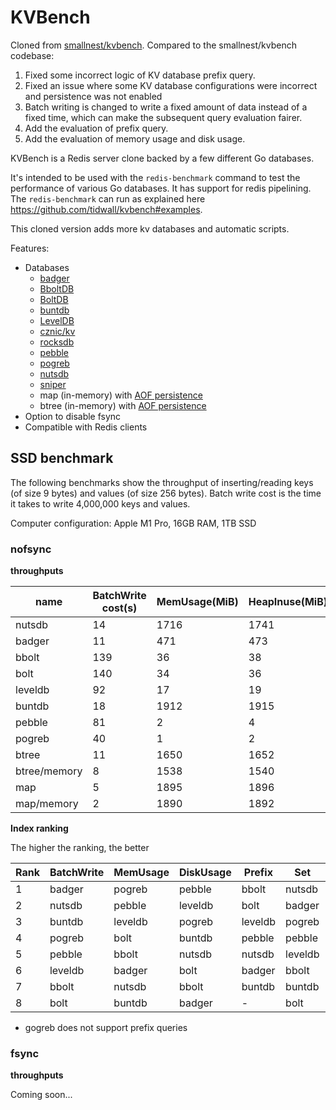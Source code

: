# KVBench

Cloned from [smallnest/kvbench](https://github.com/smallnest/kvbench). Compared to the smallnest/kvbench codebase:
1. Fixed some incorrect logic of KV database prefix query.
2. Fixed an issue where some KV database configurations were incorrect and persistence was not enabled
3. Batch writing is changed to write a fixed amount of data instead of a fixed time, which can make the subsequent query evaluation fairer.
4. Add the evaluation of prefix query.
5. Add the evaluation of memory usage and disk usage.

KVBench is a Redis server clone backed by a few different Go databases. 

It's intended to be used with the `redis-benchmark` command to test the
performance of various Go databases.  It has support for redis pipelining. The
`redis-benchmark` can run as explained here https://github.com/tidwall/kvbench#examples.

This cloned version adds more kv databases and automatic scripts.

Features:

- Databases
  - [badger](https://github.com/dgraph-io/badger)
  - [BboltDB](https://go.etcd.io/bbolt)
  - [BoltDB](https://github.com/boltdb/bolt)
  - [buntdb](https://github.com/tidwall/buntdb)
  - [LevelDB](https://github.com/syndtr/goleveldb)
  - [cznic/kv](https://github.com/cznic/kv)
  - [rocksdb](https://github.com/tecbot/gorocksdb)
  - [pebble](https://github.com/cockroachdb/pebble)
  - [pogreb](https://github.com/akrylysov/pogreb)
  - [nutsdb](https://github.com/xujiajun/nutsdb)
  - [sniper](https://github.com/recoilme/sniper)
  - map (in-memory) with [AOF persistence](https://redis.io/topics/persistence)
  - btree (in-memory) with [AOF persistence](https://redis.io/topics/persistence)
- Option to disable fsync
- Compatible with Redis clients


## SSD benchmark
The following benchmarks show the throughput of inserting/reading keys (of size
9 bytes) and values (of size 256 bytes). Batch write cost is the time it takes to write 4,000,000 keys and values.

Computer configuration: Apple M1 Pro, 16GB RAM, 1TB SSD

### nofsync

**throughputs**

| name | BatchWrite cost(s) | MemUsage(MiB) | HeapInuse(MiB) | DiskUsage(MiB) | Prefix op/s | Set op/s | Get op/s | Setmixed op/s | Getmixed op/s | Del op/s |
| --- | --- | --- | --- | --- | -- | --- | --- | --- | --- | --- |
| nutsdb | 14 | 1716 | 1741 | 1280 | 135690 | 112565 | 1604634 | 24623 | 274211 | 147513 |
| badger | 11 | 471 | 473 | 2369 | 27352 | 87116 | 547923 | 8317 | 376446 | 121904 |
| bbolt | 139 | 36 | 38 | 1584 | 739850 | 22814 | 781529 | 11605 | 603891 | 92845 |
| bolt | 140 | 34 | 36 | 1584 | 733836 | 19607 | 731267 | 9719 | 542892 | 22224 |
| leveldb | 92 | 17 | 19 | 1060 | 175546 | 56641 | 481400 | 37804 | 94591 | 390857 |
| buntdb | 18 | 1912 | 1915 | 1264 | 411 | 19757 | 2098415 | 8102 | 82720 | 267903 |
| pebble | 81 | 2 | 4 | 1052 | 168755 | 62585 | 559572 | 66058 | 67319 | 384918 |
| pogreb | 40 | 1 | 2 | 1154 | - | 77509 | 2256807 | 45270 | 457269 | 1179826 |
| btree | 11 | 1650 | 1652 | 1113 | 1096963 | 189305 | 2293178 | 64222 | 658351 | 1418046 |
| btree/memory | 8 | 1538 | 1540 | - | 919914 | 2215700 | 68597 | 806471 | 815062 |  |
| map | 5 | 1895 | 1896 | 1113 | 2364810 | 181388 | 5585045 | 98508 | 1111368 | 2514275 |
| map/memory | 2 | 1890 | 1892 | - | 1084926 | 5380740 | 125090 | 1994535 | 1991464 |  |

**Index ranking**

The higher the ranking, the better

| Rank | BatchWrite | MemUsage | DiskUsage | Prefix  | Set | Get | Setmixed | Getmixed | Delete  |
|------|-----------| --- | --- |---------| --- | --- | --- | --- |---------|
| 1    | badger    | pogreb | pebble | bbolt   | nutsdb | pogreb | pebble | bbolt | pogreb  |
| 2    | nutsdb    | pebble | leveldb | bolt    | badger | buntdb | pogreb | bolt | leveldb |
| 3    | buntdb    | leveldb | pogreb | leveldb | pogreb | nutsdb | leveldb | pogreb | pebble  |
| 4    | pogreb    | bolt | buntdb | pebble  | pebble | bbolt | nutsdb | badger | buntdb  |
| 5    | pebble    | bbolt | nutsdb | nutsdb  | leveldb | bolt | bbolt | nutsdb | nutsdb  |
| 6    | leveldb   | badger | bolt | badger  | bbolt | pebble | bolt | leveldb | badger  |
| 7    | bbolt     | nutsdb | bbolt | buntdb  | buntdb | badger | badger | buntdb | bbolt   |
| 8    | bolt      | buntdb | badger | -       | bolt | leveldb | buntdb | pebble | bolt    |

* gogreb does not support prefix queries

### fsync

**throughputs**

Coming soon...


